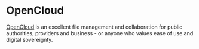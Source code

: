 # OpenCloud

[OpenCloud](https://opencloud.eu) is an excellent file management and collaboration for public authorities, providers and business - or anyone who values ease of use and digital sovereignty.
